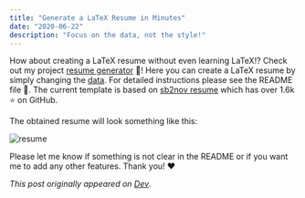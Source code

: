 ```yaml
---
title: "Generate a LaTeX Resume in Minutes"
date: "2020-06-22"
description: "Focus on the data, not the style!"
---
```


How about creating a LaTeX resume without even learning LaTeX!? Check out my project [resume generator](https://github.com/ayan-b/resume-generator) 🎉! Here you can create a LaTeX resume by simply changing the [data](https://github.com/ayan-b/resume-generator/blob/master/config/data.yml). For detailed instructions please see the README file 📝. The current template is based on [sb2nov resume](https://github.com/sb2nov/resume) which has over 1.6k ⭐ on GitHub.

The obtained resume will look something like this:

![resume](https://dev-to-uploads.s3.amazonaws.com/i/96w2ga8m6oj54yn4kfkk.png)

Please let me know if something is not clear in the README or if you want me to add any other features. Thank you! ❤️

_This post originally appeared on [Dev](https://dev.to/ayanb/generate-a-latex-resume-in-minutes-45hb)_.
